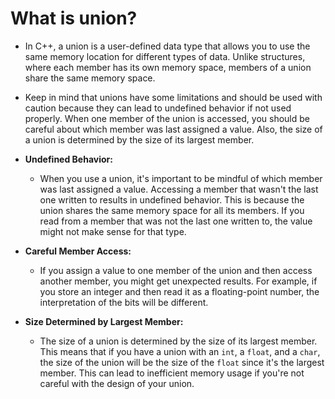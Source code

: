 # What is union?

* In C++, a union is a user-defined data type that allows you to use the same memory location for different types of data. Unlike structures, where each member has its own memory space, members of a union share the same memory space.

- Keep in mind that unions have some limitations and should be used with caution because they can lead to undefined behavior if not used properly. When one member of the union is accessed, you should be careful about which member was last assigned a value. Also, the size of a union is determined by the size of its largest member.

- **Undefined Behavior:**
    - When you use a union, it's important to be mindful of which member was last assigned a value. Accessing a member that wasn't the last one written to results in undefined behavior. This is because the union shares the same memory space for all its members. If you read from a member that was not the last one written to, the value might not make sense for that type.
    
- **Careful Member Access:**
    - If you assign a value to one member of the union and then access another member, you might get unexpected results. For example, if you store an integer and then read it as a floating-point number, the interpretation of the bits will be different.
    
- **Size Determined by Largest Member:**
    - The size of a union is determined by the size of its largest member. This means that if you have a union with an `int`, a `float`, and a `char`, the size of the union will be the size of the `float` since it's the largest member. This can lead to inefficient memory usage if you're not careful with the design of your union.
